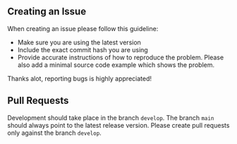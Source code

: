 
## Creating an Issue
When creating an issue please follow this guideline:
* Make sure you are using the latest version
* Include the exact commit hash you are using
* Provide accurate instructions of how to reproduce the problem. Please also add a minimal source code example which shows the problem.

Thanks alot, reporting bugs is highly appreciated!

## Pull Requests
Development should take place in the branch `develop`. The branch `main` should always point to the latest release version. Please create pull requests only against the branch `develop`.
